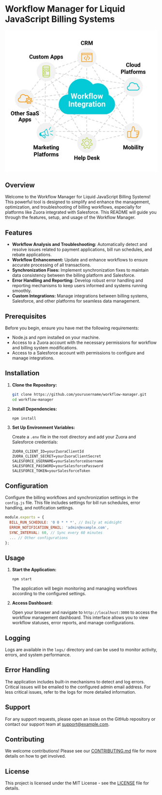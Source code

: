 # Workflow Manager for Liquid JavaScript Billing Systems
![image](image.jpg)


## Overview

Welcome to the Workflow Manager for Liquid JavaScript Billing Systems! This powerful tool is designed to simplify and enhance the management, optimization, and troubleshooting of billing workflows, especially for platforms like Zuora integrated with Salesforce. This README will guide you through the features, setup, and usage of the Workflow Manager.

## Features

- **Workflow Analysis and Troubleshooting:** Automatically detect and resolve issues related to payment applications, bill run schedules, and rebate applications.
- **Workflow Enhancement:** Update and enhance workflows to ensure accurate processing of all transactions.
- **Synchronization Fixes:** Implement synchronization fixes to maintain data consistency between the billing platform and Salesforce.
- **Error Handling and Reporting:** Develop robust error handling and reporting mechanisms to keep users informed and systems running smoothly.
- **Custom Integrations:** Manage integrations between billing systems, Salesforce, and other platforms for seamless data management.

## Prerequisites

Before you begin, ensure you have met the following requirements:

- Node.js and npm installed on your machine.
- Access to a Zuora account with the necessary permissions for workflow and billing system modifications.
- Access to a Salesforce account with permissions to configure and manage integrations.

## Installation

1. **Clone the Repository:**

   ```sh
   git clone https://github.com/yourusername/workflow-manager.git
   cd workflow-manager
   ```

2. **Install Dependencies:**

   ```sh
   npm install
   ```

3. **Set Up Environment Variables:**

   Create a `.env` file in the root directory and add your Zuora and Salesforce credentials:

   ```env
   ZUORA_CLIENT_ID=yourZuoraClientId
   ZUORA_CLIENT_SECRET=yourZuoraClientSecret
   SALESFORCE_USERNAME=yourSalesforceUsername
   SALESFORCE_PASSWORD=yourSalesforcePassword
   SALESFORCE_TOKEN=yourSalesforceToken
   ```

## Configuration

Configure the billing workflows and synchronization settings in the `config.js` file. This file includes settings for bill run schedules, error handling, and notification settings.

```js
module.exports = {
  BILL_RUN_SCHEDULE: '0 0 * * *', // Daily at midnight
  ERROR_NOTIFICATION_EMAIL: 'admin@example.com',
  SYNC_INTERVAL: 60, // Sync every 60 minutes
  ... // Other configurations
};
```

## Usage

1. **Start the Application:**

   ```sh
   npm start
   ```

   The application will begin monitoring and managing workflows according to the configured settings.

2. **Access Dashboard:**

   Open your browser and navigate to `http://localhost:3000` to access the workflow management dashboard. This interface allows you to view workflow statuses, error reports, and manage configurations.

## Logging

Logs are available in the `logs/` directory and can be used to monitor activity, errors, and system performance.

## Error Handling

The application includes built-in mechanisms to detect and log errors. Critical issues will be emailed to the configured admin email address. For less critical issues, refer to the logs for more detailed information.

## Support

For any support requests, please open an issue on the GitHub repository or contact our support team at support@example.com.

## Contributing

We welcome contributions! Please see our [CONTRIBUTING.md](CONTRIBUTING.md) file for more details on how to get involved.

## License

This project is licensed under the MIT License - see the [LICENSE](LICENSE) file for details.
